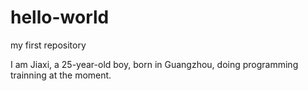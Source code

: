 # hello-world
my first repository

I am Jiaxi, a 25-year-old boy, born in Guangzhou, doing programming trainning at the moment.
